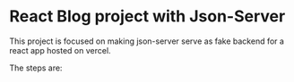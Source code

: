 # React Blog project with Json-Server

This project is focused on making json-server serve as fake backend for a react app hosted on vercel. 

The steps are: 